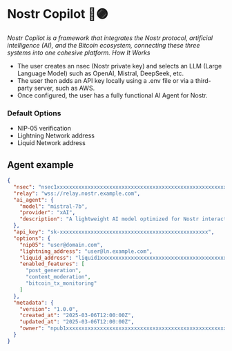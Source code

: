 # Nostr Copilot 🤖🟣

*Nostr Copilot is a framework that integrates the Nostr protocol, artificial intelligence (AI), and the Bitcoin ecosystem, connecting these three systems into one cohesive platform.
How It Works*

- The user creates an nsec (Nostr private key) and selects an LLM (Large Language Model) such as OpenAI, Mistral, DeepSeek, etc.
- The user then adds an API key locally using a .env file or via a third-party server, such as AWS.
- Once configured, the user has a fully functional AI Agent for Nostr.

### Default Options

- NIP-05 verification
- Lightning Network address
- Liquid Network address

## Agent example

```json
{
  "nsec": "nsec1xxxxxxxxxxxxxxxxxxxxxxxxxxxxxxxxxxxxxxxxxxxxxxxxxxxxxxxxxxxxxx",
  "relay": "wss://relay.nostr.example.com",
  "ai_agent": {
    "model": "mistral-7b",
    "provider": "xAI",
    "description": "A lightweight AI model optimized for Nostr interactions."
  },
  "api_key": "sk-xxxxxxxxxxxxxxxxxxxxxxxxxxxxxxxxxxxxxxxxxxxxxxxx",
  "options": {
    "nip05": "user@domain.com",
    "lightning_address": "user@ln.example.com",
    "liquid_address": "liquid1xxxxxxxxxxxxxxxxxxxxxxxxxxxxxxxxxxxxxxxxxxxxxx",
    "enabled_features": [
      "post_generation",
      "content_moderation",
      "bitcoin_tx_monitoring"
    ]
  },
  "metadata": {
    "version": "1.0.0",
    "created_at": "2025-03-06T12:00:00Z",
    "updated_at": "2025-03-06T12:00:00Z",
    "owner": "npub1xxxxxxxxxxxxxxxxxxxxxxxxxxxxxxxxxxxxxxxxxxxxxxxxxxxxxxxxxxxxxx"
  }
}
```
